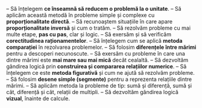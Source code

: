  – Să înțelegem **ce înseamnă să reducem o problemă la o unitate**.
 – Să aplicăm această metodă în probleme simple și complexe cu **proporționalitate directă**.
 – Să recunoaștem situațiile în care apare **proporționalitate inversă** și cum o tratăm.
 – Să rezolvăm probleme cu mai multe etape, **pas cu pas**, clar și logic.
 – Să exersăm și să verificăm **corectitudinea raționamentelor**.
 – Să înțelegem cum se aplică **metoda comparației** în rezolvarea problemelor.
 – Să folosim **diferențele între mărimi** pentru a descoperi necunoscute.
 – Să exersăm cu probleme în care una dintre mărimi este **mai mare sau mai mică** decât cealaltă.
 – Să dezvoltăm gândirea logică prin **construirea și compararea relațiilor numerice**.
 – Să înțelegem ce este **metoda figurativă** și cum ne ajută să rezolvăm probleme.
 – Să folosim **desene simple (segmente)** pentru a reprezenta relațiile dintre mărimi.
 – Să aplicăm metoda la probleme de tip: sumă și diferență, sumă și cât, diferență și cât, relații de multipli.
 – Să dezvoltăm gândirea logică **vizual**, înainte de calcule.
